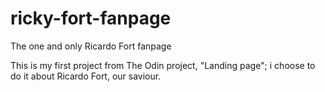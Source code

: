 # ricky-fort-fanpage
The one and only Ricardo Fort fanpage

This is my first project from The Odin project, "Landing page"; i choose to do it about Ricardo Fort, our saviour.